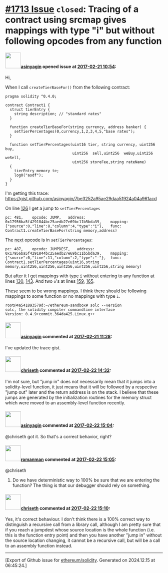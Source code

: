 # [\#1713 Issue](https://github.com/ethereum/solidity/issues/1713) `closed`: Tracing of a contract using srcmap gives mappings with type "i" but without following opcodes from any function

#### <img src="https://avatars.githubusercontent.com/u/700837?v=4" width="50">[asinyagin](https://github.com/asinyagin) opened issue at [2017-02-21 10:54](https://github.com/ethereum/solidity/issues/1713):

Hi,

When I call `createTierBaseFor()` from the following contract:
```
pragma solidity ^0.4.0;

contract Contract1 {
  struct tierEntry {
    string description; // "standard rates"
  }

  function createTierBaseFor(string currency, address banker) {
    setTierPercentages(0,currency,1,2,3,4,5,"base rates");
  }

  function setTierPercentages(uint16 tier, string currency, uint256 buy,
                              uint256  sell,uint256  weBuy,uint256  weSell,
                              uint256 storeFee,string rateName) 
  {
    tierEntry memory te;
    log0("asdf");
  }
}
```
I'm getting this trace: https://gist.github.com/asinyagin/7be3252a95ae29daa51924a04a961acd

On line [126](https://gist.github.com/asinyagin/7be3252a95ae29daa51924a04a961acd#file-gistfile1-txt-L126) I get a jump to `setTierPercentages`
```
pc: 481,	opcode: JUMP,	address: 0x17956ba5f4291844bc25aedb27e69bc11b5bda39,	mapping: {"source":0,"line":8,"column":4,"type":"i"}, 	func: Contract1.createTierBaseFor(string memory,address)
```
The [next](https://gist.github.com/asinyagin/7be3252a95ae29daa51924a04a961acd#file-gistfile1-txt-L127) opcode is in `setTierPercentages`:
```
pc: 487,	opcode: JUMPDEST,	address: 0x17956ba5f4291844bc25aedb27e69bc11b5bda39,	mapping: {"source":0,"line":11,"column":2,"type":"-"}, 	func: Contract1.setTierPercentages(uint16,string memory,uint256,uint256,uint256,uint256,uint256,string memory)
```

But after it I get mappings with type `i` without entering to any function at lines [130](https://gist.github.com/asinyagin/7be3252a95ae29daa51924a04a961acd#file-gistfile1-txt-L130), [143](https://gist.github.com/asinyagin/7be3252a95ae29daa51924a04a961acd#file-gistfile1-txt-L143). And two `o`'s at lines [159](https://gist.github.com/asinyagin/7be3252a95ae29daa51924a04a961acd#file-gistfile1-txt-L159), [165](https://gist.github.com/asinyagin/7be3252a95ae29daa51924a04a961acd#file-gistfile1-txt-L165).

These seem to be wrong mappings. I think there should be following mappings to some function or no mappings with type `i`.

```
root@4a541893579d:~/ethereum-sandbox# solc --version
solc, the solidity compiler commandline interface
Version: 0.4.9+commit.364da425.Linux.g++
```

#### <img src="https://avatars.githubusercontent.com/u/700837?v=4" width="50">[asinyagin](https://github.com/asinyagin) commented at [2017-02-21 11:28](https://github.com/ethereum/solidity/issues/1713#issuecomment-281317051):

I've updated the trace gist.

#### <img src="https://avatars.githubusercontent.com/u/9073706?v=4" width="50">[chriseth](https://github.com/chriseth) commented at [2017-02-22 14:32](https://github.com/ethereum/solidity/issues/1713#issuecomment-281685299):

I'm not sure, but "jump in" does not necessarily mean that it jumps into a solidity-level function, it just means that it will be followed by a respective "jump out" later and the return address is on the stack. I believe that these jumps are generated by the initialization routines for the memory struct which were moved to an assembly-level function recently.

#### <img src="https://avatars.githubusercontent.com/u/700837?v=4" width="50">[asinyagin](https://github.com/asinyagin) commented at [2017-02-22 15:04](https://github.com/ethereum/solidity/issues/1713#issuecomment-281694737):

@chriseth got it. So that's a correct behavior, right?

#### <img src="https://avatars.githubusercontent.com/u/5822633?u=61e06090743a58b3a57713075963b115edae488e&v=4" width="50">[romanman](https://github.com/romanman) commented at [2017-02-22 15:05](https://github.com/ethereum/solidity/issues/1713#issuecomment-281694860):

@chriseth 

1. Do we have deterministic way to 100% be sure that we are entering
 the function? The thing is that our debugger should rely on something.

#### <img src="https://avatars.githubusercontent.com/u/9073706?v=4" width="50">[chriseth](https://github.com/chriseth) commented at [2017-02-22 15:10](https://github.com/ethereum/solidity/issues/1713#issuecomment-281696456):

Yes, it's correct behaviour. I don't think there is a 100% correct way to distinguish a recursive call from a library call, although I am pretty sure that if you reach a jumpdest whose source location is the whole function (i.e. this is the function entry point) and then you have another "jump in" without the source location changing, it cannot be a recursive call, but will be a call to an assembly function instead.


-------------------------------------------------------------------------------



[Export of Github issue for [ethereum/solidity](https://github.com/ethereum/solidity). Generated on 2024.12.15 at 06:45:24.]
